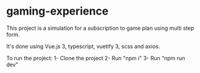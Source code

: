 # gaming-experience

This project is a simulation for a subscription to game plan using multi step form.

It's done using Vue.js 3, typescript, vuetify 3, scss and axios.

To run the project:
1- Clone the project
2- Run "npm i"
3- Run "npm run dev"
